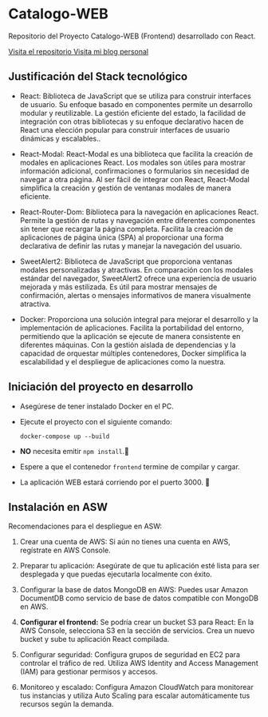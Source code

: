 # Catalogo-WEB

Repositorio del Proyecto Catalogo-WEB (Frontend) desarrollado con React.

<a href="https://github.com/GreenCodeRepos/catalogo-web/">
    Visita el repositorio
</a>

<a href="https://greencode.deno.dev/">
    Visita mi blog personal
</a>

## Justificación del Stack tecnológico

- React: Biblioteca de JavaScript que se utiliza para construir interfaces de usuario. Su enfoque basado en componentes permite un desarrollo modular y reutilizable. La gestión eficiente del estado, la facilidad de integración con otras bibliotecas y su enfoque declarativo hacen de React una elección popular para construir interfaces de usuario dinámicas y escalables..
  
- React-Modal: React-Modal es una biblioteca que facilita la creación de modales en aplicaciones React. Los modales son útiles para mostrar información adicional, confirmaciones o formularios sin necesidad de navegar a otra página. Al ser fácil de integrar con React, React-Modal simplifica la creación y gestión de ventanas modales de manera eficiente.
  
- React-Router-Dom: Biblioteca para la navegación en aplicaciones React. Permite la gestión de rutas y navegación entre diferentes componentes sin tener que recargar la página completa. Facilita la creación de aplicaciones de página única (SPA) al proporcionar una forma declarativa de definir las rutas y manejar la navegación del usuario.
  
- SweetAlert2: Biblioteca de JavaScript que proporciona ventanas modales personalizadas y atractivas. En comparación con los modales estándar del navegador, SweetAlert2 ofrece una experiencia de usuario mejorada y más estilizada. Es útil para mostrar mensajes de confirmación, alertas o mensajes informativos de manera visualmente atractiva.

- Docker: Proporciona una solución integral para mejorar el desarrollo y la implementación de aplicaciones. Facilita la portabilidad del entorno, permitiendo que la aplicación se ejecute de manera consistente en diferentes máquinas. Con la gestión aislada de dependencias y la capacidad de orquestar múltiples contenedores, Docker simplifica la escalabilidad y el despliegue de aplicaciones como la nuestra.

## Iniciación del proyecto en desarrollo
- Asegúrese de tener instalado Docker en el PC.
- Ejecute el proyecto con el siguiente comando:

  ```
  docker-compose up --build
  ```
- **NO** necesita emitir `npm install`.🚫
- Espere a que el contenedor `frontend` termine de compilar y cargar. 
- La aplicación WEB estará corriendo por el puerto 3000. 🚀
  
## Instalación en ASW
Recomendaciones para el despliegue en ASW:

1. Crear una cuenta de AWS:
Si aún no tienes una cuenta en AWS, regístrate en AWS Console.

2. Preparar tu aplicación:
Asegúrate de que tu aplicación esté lista para ser desplegada y que puedas ejecutarla localmente con éxito.

3. Configurar la base de datos MongoDB en AWS:
Puedes usar Amazon DocumentDB como servicio de base de datos compatible con MongoDB en AWS.

4. **Configurar el frontend:**
Se podría crear un bucket S3 para React:
En la AWS Console, selecciona S3 en la sección de servicios.
Crea un nuevo bucket y sube tu aplicación React compilada.
6. Configurar seguridad:
Configura grupos de seguridad en EC2 para controlar el tráfico de red.
Utiliza AWS Identity and Access Management (IAM) para gestionar permisos y accesos.
7. Monitoreo y escalado:
Configura Amazon CloudWatch para monitorear tus instancias y utiliza Auto Scaling para escalar automáticamente tus recursos según la demanda.